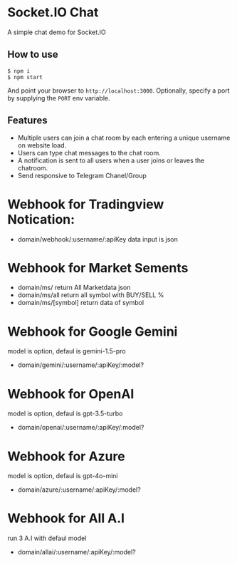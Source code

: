 
# Socket.IO Chat

A simple chat demo for Socket.IO

## How to use

```
$ npm i
$ npm start
```

And point your browser to `http://localhost:3000`. Optionally, specify
a port by supplying the `PORT` env variable.

## Features

- Multiple users can join a chat room by each entering a unique username
on website load.
- Users can type chat messages to the chat room.
- A notification is sent to all users when a user joins or leaves
the chatroom.
- Send responsive to Telegram Chanel/Group 

# Webhook for Tradingview Notication:

- domain/webhook/:username/:apiKey
data input is json

# Webhook for Market Sements
- domain/ms/ return All Marketdata json
- domain/ms/all return all symbol with BUY/SELL %
- domain/ms/[symbol] return data of symbol

# Webhook for Google Gemini
model is option, defaul is gemini-1.5-pro 
- domain/gemini/:username/:apiKey/:model?

# Webhook for OpenAI
model is option, defaul is gpt-3.5-turbo 
- domain/openai/:username/:apiKey/:model?

# Webhook for Azure
model is option, defaul is gpt-4o-mini 
- domain/azure/:username/:apiKey/:model?

# Webhook for All A.I
run 3 A.I with defaul model
- domain/allai/:username/:apiKey/:model?
